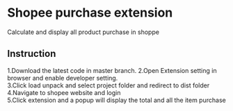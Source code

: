 # Shopee purchase extension

Calculate and display all product purchase in shoppe 

## Instruction
1.Download the latest code in master branch.
2.Open Extension setting in browser and enable developer setting.  
3.Click load unpack and select project folder and redirect to dist folder  
4.Navigate to shopee website and login  
5.Click extension and a popup will display the total and all the item purchase  


